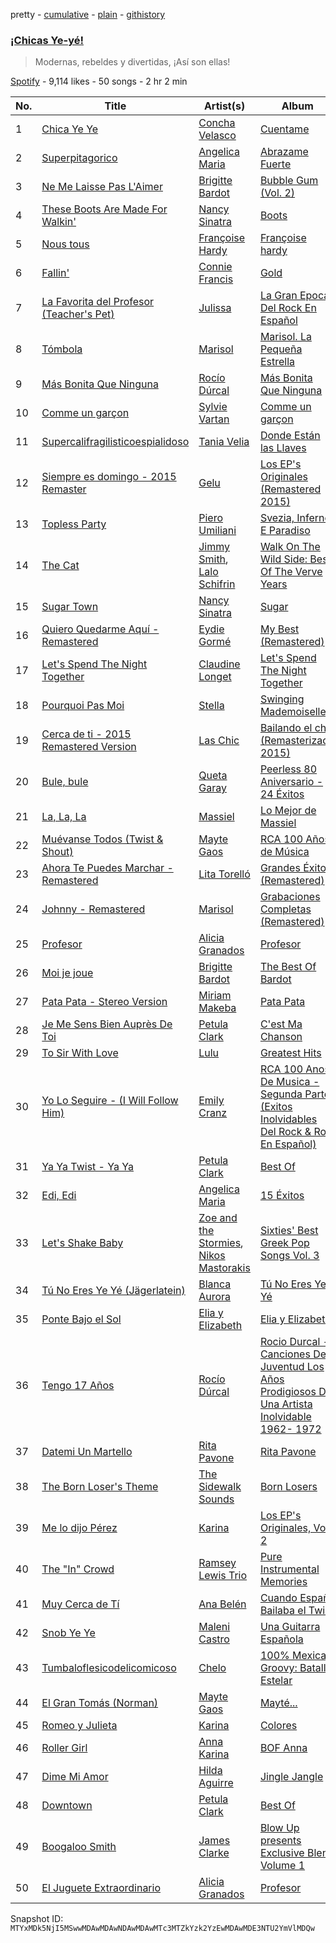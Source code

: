 pretty - [cumulative](/playlists/cumulative/37i9dQZF1DWUES7kJcgJ4x.md) - [plain](/playlists/plain/37i9dQZF1DWUES7kJcgJ4x) - [githistory](https://github.githistory.xyz/mackorone/spotify-playlist-archive/blob/main/playlists/plain/37i9dQZF1DWUES7kJcgJ4x)

### [¡Chicas Ye\-yé!](https://open.spotify.com/playlist/37i9dQZF1DWUES7kJcgJ4x)

> Modernas, rebeldes y divertidas, ¡Así son ellas!

[Spotify](https://open.spotify.com/user/spotify) - 9,114 likes - 50 songs - 2 hr 2 min

| No. | Title | Artist(s) | Album | Length |
|---|---|---|---|---|
| 1 | [Chica Ye Ye](https://open.spotify.com/track/5hv3nMY3NKyDL7cSsrSYog) | [Concha Velasco](https://open.spotify.com/artist/65wHdzrkQGEUFBFLkte7WO) | [Cuentame](https://open.spotify.com/album/7pHfAknqhkk00kN1H5pBqs) | 2:23 |
| 2 | [Superpitagorico](https://open.spotify.com/track/0XQPlcLH3L2KqY1mSSLDND) | [Angelica Maria](https://open.spotify.com/artist/4mQmpDH2FfT9FjSnAJV3U1) | [Abrazame Fuerte](https://open.spotify.com/album/1K734Om38JYLMwRSycrMkp) | 1:36 |
| 3 | [Ne Me Laisse Pas L'Aimer](https://open.spotify.com/track/4D2nYW0lvUSkkaQsD9B21F) | [Brigitte Bardot](https://open.spotify.com/artist/1q24xIsAD7JZuVkTLR9TJy) | [Bubble Gum \(Vol\. 2\)](https://open.spotify.com/album/2OMk77L7S7Fprc3LFmx3l0) | 1:57 |
| 4 | [These Boots Are Made For Walkin'](https://open.spotify.com/track/2nwCO1PqpvyoFIvq3Vrj8N) | [Nancy Sinatra](https://open.spotify.com/artist/3IZrrNonYELubLPJmqOci2) | [Boots](https://open.spotify.com/album/62FTy4WqUxi3paBlxOhh4M) | 2:46 |
| 5 | [Nous tous](https://open.spotify.com/track/6lTNBo7bOR5gH2JPH1TnWZ) | [Françoise Hardy](https://open.spotify.com/artist/7x3f7c0fBanNlQwpx1255g) | [Françoise hardy](https://open.spotify.com/album/40uyk9JHoTD2P5IpPBomsI) | 1:42 |
| 6 | [Fallin'](https://open.spotify.com/track/3ZDcQjE8kM4Sj4a2Svgktp) | [Connie Francis](https://open.spotify.com/artist/3EY5DxGdy7x4GelivOjS2Q) | [Gold](https://open.spotify.com/album/55tp3YLqWTfSbXe4CPgJQR) | 2:13 |
| 7 | [La Favorita del Profesor \(Teacher's Pet\)](https://open.spotify.com/track/1kazUHPjrHaLk4gohVwdVQ) | [Julissa](https://open.spotify.com/artist/6WCFOdK10oxg9dYaaIyeZu) | [La Gran Epoca Del Rock En Español](https://open.spotify.com/album/2Y6wv1hbC7B1vBg4GOdlOT) | 2:24 |
| 8 | [Tómbola](https://open.spotify.com/track/2NUTJK1BazWlFoHiRQzlTw) | [Marisol](https://open.spotify.com/artist/0sJaoFM0uFCOBE5Qcrhv7n) | [Marisol\. La Pequeña Estrella](https://open.spotify.com/album/6w4u33Z6xVyAUJOnDNkmcT) | 2:32 |
| 9 | [Más Bonita Que Ninguna](https://open.spotify.com/track/5xfYIP4HzT80lBrSoS2aQT) | [Rocío Dúrcal](https://open.spotify.com/artist/2uyweLa0mvPZH6eRzDddeB) | [Más Bonita Que Ninguna](https://open.spotify.com/album/4fEnuulMQMw7nPgt1X6DdK) | 2:55 |
| 10 | [Comme un garçon](https://open.spotify.com/track/7lhFTUreHC51OsFHTGdy6c) | [Sylvie Vartan](https://open.spotify.com/artist/3Zi9cVUyWeAFjxEHn3bCqZ) | [Comme un garçon](https://open.spotify.com/album/65XVPzsge42MC6cOVXqo1q) | 3:16 |
| 11 | [Supercalifragilisticoespialidoso](https://open.spotify.com/track/2nsdIXWjz3oq7uK75aJldh) | [Tania Velia](https://open.spotify.com/artist/7JphpBGpfygziWKh2Wuu3G) | [Donde Están las Llaves](https://open.spotify.com/album/60BZH8eGyNMsjl3WvcZVYn) | 2:10 |
| 12 | [Siempre es domingo \- 2015 Remaster](https://open.spotify.com/track/0JyL6nklvYdBAxpfLmvZBp) | [Gelu](https://open.spotify.com/artist/2yjN5JRnodrl8NsktcIZ8A) | [Los EP's Originales \(Remastered 2015\)](https://open.spotify.com/album/1KmBro1fKa2NTUyuGqo3VS) | 2:02 |
| 13 | [Topless Party](https://open.spotify.com/track/7lCzY3lj586QbvglU8TCtU) | [Piero Umiliani](https://open.spotify.com/artist/5sD7Cf3SaTVcrg81GQi1Xk) | [Svezia, Inferno E Paradiso](https://open.spotify.com/album/5c2CBLkvafstLlKDfO2Q5a) | 3:04 |
| 14 | [The Cat](https://open.spotify.com/track/3accySZJEWnG4okxKazrFe) | [Jimmy Smith](https://open.spotify.com/artist/5GXruybcLmXPjR9rKKFyS6), [Lalo Schifrin](https://open.spotify.com/artist/39iHRO9MH9To3gjW7wqaW1) | [Walk On The Wild Side: Best Of The Verve Years](https://open.spotify.com/album/3oRxz25doj2HKXUjoNO2ti) | 3:26 |
| 15 | [Sugar Town](https://open.spotify.com/track/0AWN35e76cvPxAUms8SojX) | [Nancy Sinatra](https://open.spotify.com/artist/3IZrrNonYELubLPJmqOci2) | [Sugar](https://open.spotify.com/album/6rqIXGej4Zy1PZtU8J9gEC) | 2:26 |
| 16 | [Quiero Quedarme Aquí \- Remastered](https://open.spotify.com/track/1NV2n81StzrL8svv01aZaA) | [Eydie Gormé](https://open.spotify.com/artist/6HnHBbeScFiQKXt3sUQA3Z) | [My Best \(Remastered\)](https://open.spotify.com/album/4NmjPjTRWoQa33BLUyYPv5) | 2:18 |
| 17 | [Let's Spend The Night Together](https://open.spotify.com/track/46KY6zEdoMnjSh2DJqs20K) | [Claudine Longet](https://open.spotify.com/artist/7kQFwkR1mTWfGdtZfcvrZP) | [Let's Spend The Night Together](https://open.spotify.com/album/6soxHHJE1GM0BjqOv1N8lV) | 3:52 |
| 18 | [Pourquoi Pas Moi](https://open.spotify.com/track/40PaVbkEZY0sz6m4P4NdfH) | [Stella](https://open.spotify.com/artist/0ZPDnYMSbQCDhIZ3KTkhTA) | [Swinging Mademoiselles](https://open.spotify.com/album/7CkK9z6Cd7xH2Yz0cOPnnb) | 2:53 |
| 19 | [Cerca de ti \- 2015 Remastered Version](https://open.spotify.com/track/3E03E8hqTwUBmkNcWqnC19) | [Las Chic](https://open.spotify.com/artist/17V3HR9eBXClxwY2oS0Foj) | [Bailando el chic \(Remasterizado 2015\)](https://open.spotify.com/album/3PoBHm7Eh5S0MAY42odJ3T) | 2:30 |
| 20 | [Bule, bule](https://open.spotify.com/track/1e5fCFpVSLlpDvUBv8U9zd) | [Queta Garay](https://open.spotify.com/artist/62j60zX240zvCx8ZGfaqjg) | [Peerless 80 Aniversario \- 24 Éxitos](https://open.spotify.com/album/52eGdmCUeEOIJFOM1rGJYX) | 2:33 |
| 21 | [La, La, La](https://open.spotify.com/track/1ApXNkjfjxkSDoezO8Kh8g) | [Massiel](https://open.spotify.com/artist/7gAcNqHWOMnqnsTBjq7v0T) | [Lo Mejor de Massiel](https://open.spotify.com/album/44JyWGnSQObZVILBVQ4hnF) | 2:32 |
| 22 | [Muévanse Todos \(Twist & Shout\)](https://open.spotify.com/track/1SI9SfO4HvnROLWfw7KjFZ) | [Mayte Gaos](https://open.spotify.com/artist/2nWZrWrYWk8Y9gBtprx8Hb) | [RCA 100 Años de Música](https://open.spotify.com/album/5BbFGTn3ycNbdhVxL4etdm) | 1:58 |
| 23 | [Ahora Te Puedes Marchar \- Remastered](https://open.spotify.com/track/4xfF88HtFcohZYbuNUl2Ag) | [Lita Torelló](https://open.spotify.com/artist/220JuDukvxjcVJeEC1o3mx) | [Grandes Éxitos \(Remastered\)](https://open.spotify.com/album/6M4RDtWU6nyWwo2EG7aSkv) | 2:40 |
| 24 | [Johnny \- Remastered](https://open.spotify.com/track/5QUna8ZopPtdNbdVKfbo44) | [Marisol](https://open.spotify.com/artist/0sJaoFM0uFCOBE5Qcrhv7n) | [Grabaciones Completas \(Remastered\)](https://open.spotify.com/album/4FYwjdq1HA7SenIHj5gNdQ) | 2:12 |
| 25 | [Profesor](https://open.spotify.com/track/5JZSW0sHsLPoEPye1jQc4A) | [Alicia Granados](https://open.spotify.com/artist/4MdLsOw1fEglZyW9qkEaft) | [Profesor](https://open.spotify.com/album/1bqkkVj2oGYrp9832YeIfc) | 1:51 |
| 26 | [Moi je joue](https://open.spotify.com/track/3UodijH4fESPUiVz7t8TJC) | [Brigitte Bardot](https://open.spotify.com/artist/1q24xIsAD7JZuVkTLR9TJy) | [The Best Of Bardot](https://open.spotify.com/album/7zBRw7aeKzugZ5bkFtcSID) | 1:38 |
| 27 | [Pata Pata \- Stereo Version](https://open.spotify.com/track/7d3cKDG22Ig9kZOS1qsq3S) | [Miriam Makeba](https://open.spotify.com/artist/18RkLKfeoUgZflWv9os25W) | [Pata Pata](https://open.spotify.com/album/1y0oTN8oxJPyY06ypQBDFv) | 3:00 |
| 28 | [Je Me Sens Bien Auprès De Toi](https://open.spotify.com/track/5vzRM8egqzJlRNe5U1cS09) | [Petula Clark](https://open.spotify.com/artist/6nKqt1nbSBEq3iUXD1Xgz8) | [C'est Ma Chanson](https://open.spotify.com/album/2IaUpJITUIyHRebMM2ANy1) | 2:24 |
| 29 | [To Sir With Love](https://open.spotify.com/track/5ox7YOS0Tovw2OIp1T4Ste) | [Lulu](https://open.spotify.com/artist/0jYKX08u1XxmHrl5TdM2QZ) | [Greatest Hits](https://open.spotify.com/album/7aFxNDhGJl5Jy0wUyydqSI) | 2:43 |
| 30 | [Yo Lo Seguire \- \(I Will Follow Him\)](https://open.spotify.com/track/2bSGIbnr1Mwg8tQlbDMKP3) | [Emily Cranz](https://open.spotify.com/artist/6Sqy9l1z22tjcNC9lqVDbt) | [RCA 100 Anos De Musica \- Segunda Parte \(Exitos Inolvidables Del Rock & Roll En Español\)](https://open.spotify.com/album/2e5up6v7vHRX4lFW2N43OK) | 2:32 |
| 31 | [Ya Ya Twist \- Ya Ya](https://open.spotify.com/track/6CBPkkXeYqTyngmRfdQR4C) | [Petula Clark](https://open.spotify.com/artist/6nKqt1nbSBEq3iUXD1Xgz8) | [Best Of](https://open.spotify.com/album/6hBP1ZDOKNjjaPODomhGmN) | 2:12 |
| 32 | [Edi, Edi](https://open.spotify.com/track/0a59DGdqkzBNuVYVpI5Mx7) | [Angelica Maria](https://open.spotify.com/artist/4mQmpDH2FfT9FjSnAJV3U1) | [15 Éxitos](https://open.spotify.com/album/7uPzKdcqvqwzibkvJHXL6z) | 2:27 |
| 33 | [Let's Shake Baby](https://open.spotify.com/track/4YxycWQkXTmhxFmlCzeVjg) | [Zoe and the Stormies](https://open.spotify.com/artist/13Ocf5aEBC9rxxx8zEiWf6), [Nikos Mastorakis](https://open.spotify.com/artist/5epd50kg8EHEdO4xIggASf) | [Sixties' Best Greek Pop Songs Vol\. 3](https://open.spotify.com/album/1aK1LgKJJ6lezxkF3eI7Ej) | 2:04 |
| 34 | [Tú No Eres Ye Yé \(Jägerlatein\)](https://open.spotify.com/track/1Za7ZDhPUshMp2MOTiFbKT) | [Blanca Aurora](https://open.spotify.com/artist/4PPSXsmdy7P9QBDuoBLJ7M) | [Tú No Eres Ye Yé](https://open.spotify.com/album/2DuHHwSXls32idFXEZkiI0) | 2:19 |
| 35 | [Ponte Bajo el Sol](https://open.spotify.com/track/5wXoMLwfBQiUrz5lRLFv6X) | [Elia y Elizabeth](https://open.spotify.com/artist/6R6PqKFwzVPIePSH8BCKvf) | [Elia y Elizabeth](https://open.spotify.com/album/2KhUgSOmxMXBwzh0qBEEBq) | 2:05 |
| 36 | [Tengo 17 Años](https://open.spotify.com/track/6MhIzu7jyYl7lCmAGLPhNZ) | [Rocío Dúrcal](https://open.spotify.com/artist/2uyweLa0mvPZH6eRzDddeB) | [Rocio Durcal \- Canciones De Juventud Los Años Prodigiosos De Una Artista Inolvidable 1962\- 1972](https://open.spotify.com/album/13lSObYUJPdxDePasnJxYh) | 3:01 |
| 37 | [Datemi Un Martello](https://open.spotify.com/track/7c8pZpotK38DHT5M7zu2xR) | [Rita Pavone](https://open.spotify.com/artist/3xc8CD41vwsoBNkGXL3pS7) | [Rita Pavone](https://open.spotify.com/album/5WTAc7on7wkTCB9RAUJLcC) | 2:49 |
| 38 | [The Born Loser's Theme](https://open.spotify.com/track/2K89nNrayOqbAWDlTwxsd4) | [The Sidewalk Sounds](https://open.spotify.com/artist/4CV3N7gi2jJZJDZJP0ib60) | [Born Losers](https://open.spotify.com/album/2O0v7b7SRw2YH2vRjaLVKx) | 1:47 |
| 39 | [Me lo dijo Pérez](https://open.spotify.com/track/3ncN95x01VjT3FPm1ymMCc) | [Karina](https://open.spotify.com/artist/7kL7lbaqaHIUB3Ol5YU69a) | [Los EP's Originales, Vol\. 2](https://open.spotify.com/album/3BdHDRBRICbHKSx5d67PGR) | 2:11 |
| 40 | [The "In" Crowd](https://open.spotify.com/track/139BfysfluWVAu4gnNh7L8) | [Ramsey Lewis Trio](https://open.spotify.com/artist/4jZOiPysIzYxbDcDEOZmhu) | [Pure Instrumental Memories](https://open.spotify.com/album/0e8GoDLOOtT97WUR6xRZjq) | 3:14 |
| 41 | [Muy Cerca de Tí](https://open.spotify.com/track/5f80txb4SYgEJtO6QTKS9l) | [Ana Belén](https://open.spotify.com/artist/4NOZW7dBOmBMMAG9EGQd4t) | [Cuando España Bailaba el Twist](https://open.spotify.com/album/1S1vdRlUTJVDMMNCEol9zU) | 2:32 |
| 42 | [Snob Ye Ye](https://open.spotify.com/track/4D3FBC7IY6BPfDS2ujBHuX) | [Maleni Castro](https://open.spotify.com/artist/4ANgotw3bp4zcRUsl6tbRt) | [Una Guitarra Española](https://open.spotify.com/album/2WfpqizNpjBpzLEwHboLjp) | 2:05 |
| 43 | [Tumbaloflesicodelicomicoso](https://open.spotify.com/track/1Ae5yrpad97frKpGWjRVVD) | [Chelo](https://open.spotify.com/artist/4IRgZYuKlqlD3BCEhb52ne) | [100% Mexican Groovy: Batalla Estelar](https://open.spotify.com/album/6hdSAnqtrTwNd8yzvlVmRr) | 2:46 |
| 44 | [El Gran Tomás \(Norman\)](https://open.spotify.com/track/7b94Oh1p69ue3mCdXsngrh) | [Mayte Gaos](https://open.spotify.com/artist/2nWZrWrYWk8Y9gBtprx8Hb) | [Mayté...](https://open.spotify.com/album/4bRUoxWothLJaJpXI03MrX) | 2:12 |
| 45 | [Romeo y Julieta](https://open.spotify.com/track/5G16h0fFvNuQmwA6y78QM6) | [Karina](https://open.spotify.com/artist/7kL7lbaqaHIUB3Ol5YU69a) | [Colores](https://open.spotify.com/album/1Scgivd40jqSf5QybT3Itq) | 2:34 |
| 46 | [Roller Girl](https://open.spotify.com/track/7fxZpBlviGbIQ3MdWr2Nch) | [Anna Karina](https://open.spotify.com/artist/5Hdnj4ih6VtuvwwNFUAMEC) | [BOF Anna](https://open.spotify.com/album/7lamDMJGneBZtJBtfwas9v) | 2:23 |
| 47 | [Dime Mi Amor](https://open.spotify.com/track/0OntImjbj7R9nZcWx4CkDv) | [Hilda Aguirre](https://open.spotify.com/artist/3OSm0uwQm0s67bllaGW80E) | [Jingle Jangle](https://open.spotify.com/album/4VO4juUpEGOsIxEmRrkwOC) | 2:02 |
| 48 | [Downtown](https://open.spotify.com/track/4AK7JaKbg3LLVszqndBXOF) | [Petula Clark](https://open.spotify.com/artist/6nKqt1nbSBEq3iUXD1Xgz8) | [Best Of](https://open.spotify.com/album/6hBP1ZDOKNjjaPODomhGmN) | 3:05 |
| 49 | [Boogaloo Smith](https://open.spotify.com/track/1CYfqpy4TmfTBSZSll6Vhq) | [James Clarke](https://open.spotify.com/artist/5ooAHetwsdFoL1RaRcfDXG) | [Blow Up presents Exclusive Blend Volume 1](https://open.spotify.com/album/4cZe6XeALxQjhc2Mh778Sg) | 1:36 |
| 50 | [El Juguete Extraordinario](https://open.spotify.com/track/3b7NqPaGppHqg5gubaJNen) | [Alicia Granados](https://open.spotify.com/artist/4MdLsOw1fEglZyW9qkEaft) | [Profesor](https://open.spotify.com/album/1bqkkVj2oGYrp9832YeIfc) | 2:08 |

Snapshot ID: `MTYxMDk5NjI5MSwwMDAwMDAwNDAwMDAwMTc3MTZkYzk2YzEwMDAwMDE3NTU2YmVlMDQw`
